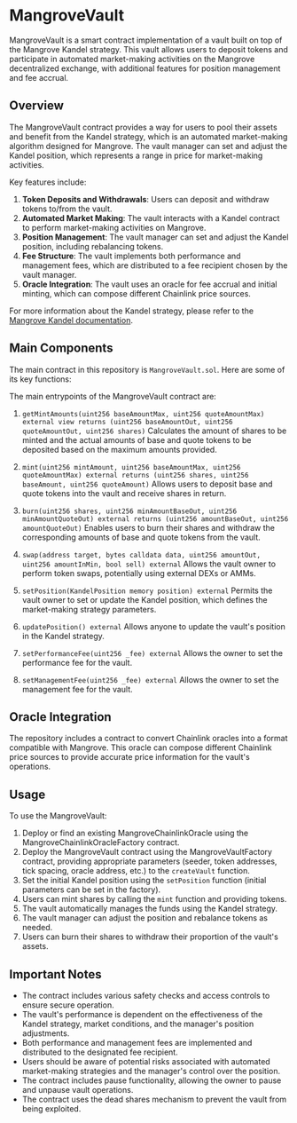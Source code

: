 # MangroveVault

MangroveVault is a smart contract implementation of a vault built on top of the Mangrove Kandel strategy. This vault allows users to deposit tokens and participate in automated market-making activities on the Mangrove decentralized exchange, with additional features for position management and fee accrual.

## Overview

The MangroveVault contract provides a way for users to pool their assets and benefit from the Kandel strategy, which is an automated market-making algorithm designed for Mangrove. The vault manager can set and adjust the Kandel position, which represents a range in price for market-making activities. 

Key features include:

1. **Token Deposits and Withdrawals**: Users can deposit and withdraw tokens to/from the vault.
2. **Automated Market Making**: The vault interacts with a Kandel contract to perform market-making activities on Mangrove.
3. **Position Management**: The vault manager can set and adjust the Kandel position, including rebalancing tokens.
4. **Fee Structure**: The vault implements both performance and management fees, which are distributed to a fee recipient chosen by the vault manager.
5. **Oracle Integration**: The vault uses an oracle for fee accrual and initial minting, which can compose different Chainlink price sources.

For more information about the Kandel strategy, please refer to the [Mangrove Kandel documentation](https://docs.mangrove.exchange/general/kandel/).

## Main Components

The main contract in this repository is `MangroveVault.sol`. Here are some of its key functions:

The main entrypoints of the MangroveVault contract are:

1. `getMintAmounts(uint256 baseAmountMax, uint256 quoteAmountMax) external view returns (uint256 baseAmountOut, uint256 quoteAmountOut, uint256 shares)`
   Calculates the amount of shares to be minted and the actual amounts of base and quote tokens to be deposited based on the maximum amounts provided.

2. `mint(uint256 mintAmount, uint256 baseAmountMax, uint256 quoteAmountMax) external returns (uint256 shares, uint256 baseAmount, uint256 quoteAmount)`
   Allows users to deposit base and quote tokens into the vault and receive shares in return.

3. `burn(uint256 shares, uint256 minAmountBaseOut, uint256 minAmountQuoteOut) external returns (uint256 amountBaseOut, uint256 amountQuoteOut)`
   Enables users to burn their shares and withdraw the corresponding amounts of base and quote tokens from the vault.

4. `swap(address target, bytes calldata data, uint256 amountOut, uint256 amountInMin, bool sell) external`
   Allows the vault owner to perform token swaps, potentially using external DEXs or AMMs.

5. `setPosition(KandelPosition memory position) external`
   Permits the vault owner to set or update the Kandel position, which defines the market-making strategy parameters.

6. `updatePosition() external`
   Allows anyone to update the vault's position in the Kandel strategy.

7. `setPerformanceFee(uint256 _fee) external`
   Allows the owner to set the performance fee for the vault.

8. `setManagementFee(uint256 _fee) external`
   Allows the owner to set the management fee for the vault.

## Oracle Integration

The repository includes a contract to convert Chainlink oracles into a format compatible with Mangrove. This oracle can compose different Chainlink price sources to provide accurate price information for the vault's operations.

## Usage

To use the MangroveVault:

1. Deploy or find an existing MangroveChainlinkOracle using the MangroveChainlinkOracleFactory contract.
2. Deploy the MangroveVault contract using the MangroveVaultFactory contract, providing appropriate parameters (seeder, token addresses, tick spacing, oracle address, etc.) to the `createVault` function.
3. Set the initial Kandel position using the `setPosition` function (initial parameters can be set in the factory).
4. Users can mint shares by calling the `mint` function and providing tokens.
5. The vault automatically manages the funds using the Kandel strategy.
6. The vault manager can adjust the position and rebalance tokens as needed.
7. Users can burn their shares to withdraw their proportion of the vault's assets.

## Important Notes

- The contract includes various safety checks and access controls to ensure secure operation.
- The vault's performance is dependent on the effectiveness of the Kandel strategy, market conditions, and the manager's position adjustments.
- Both performance and management fees are implemented and distributed to the designated fee recipient.
- Users should be aware of potential risks associated with automated market-making strategies and the manager's control over the position.
- The contract includes pause functionality, allowing the owner to pause and unpause vault operations.
- The contract uses the dead shares mechanism to prevent the vault from being exploited.